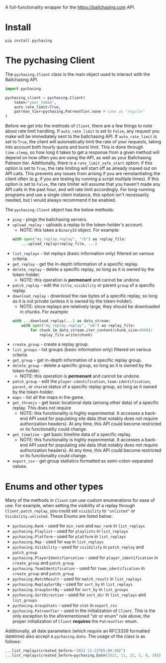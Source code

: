 A full-functionality wrapper for the https://ballchasing.com API.
# Install
`pip install pychasing`
# The pychasing Client
The `pychasing.Client` class is the main object used to interact with the Ballchasing API.
```py
import pychasing

pychasing_client = pychasing.Client(
    token="your_token",
    auto_rate_limit=True,
    patreon_tier=pychasing.PatreonTier.none # same as "regular"
)
```
Before we get into the methods of `Client`, there are a few things to note about rate limit handling. If `auto_rate_limit` is set to `False`, any request you make will be immediately sent to the ballchasing API. If `auto_rate_limit` is set to `True`, the client will automatically limit the rate of your requests, taking into account both hourly quota and burst limit. This is done through `time.sleep`, so how long it takes to get a response from a given method will depend on how often you are using the API, as well as your Ballchasing Patreon tier. Additionally, there is a `rate_limit_safe_start` option; if this option is set to `True`, the rate limiting will start off as already maxed out on API calls. This prevents any issues from arising if you are reinstantiating the client often (e.g. if you are testing by running a script multiple times). If this option is set to `False`, the rate limiter will assume that you haven't made any API calls in the past hour, and will rate limit accordingly. For long-running programs and use a single client instance, this option isn't necessarily needed, but I would always recommend it be enabled.

The `pychasing.Client` object has the below methods:
- `ping` - pings the ballchasing servers.
- `upload_replay` - uploads a replay to the token-holder's account.
    - NOTE: this takes a `BinaryIO` object. For example:
    ```py
    with open("my_replay.replay", "rb") as replay_file:
        ...upload_replay(replay_file, ...)
    ```
- `list_replays` - list replays (basic information only) filtered on various criteria.
- `get_replay` - get the in-depth information of a specific replay.
- `delete_replay` - delete a specific replay, so long as it is owned by the token-holder.
    - NOTE: this operation is **permenant** and cannot be undone.
- `patch_replay` - edit the `title`, `visibility` or parent `group` of a specific replay.
- `download_replay` - download the raw bytes of a specific replay, so long as it is not private (unless it is owned by the token-holder).
    - NOTE: since replays are relatively large, they should be downloaded in chunks. For example:
    ```py
    with ...download_replay(...) as data_stream:
        with open("my_replay.replay", "wb") as replay_file:
            for chunk in data_stream.iter_content(chunk_size=4096):
                replay_file.write(chunk)
    ```
- `create_group` - create a replay group.
- `list_groups` - list groups (basic information only) filtered on various criteria.
- `get_group` - get in-depth information of a specific replay group.
- `delete_group` - delete a specific group, so long as it is owned by the token-holder.
    - NOTE: this operation is **permenant** and cannot be undone.
- `patch_group` - edit the `player-identification`, `team-identification`, `parent`, or `shared` status of a specific replay group, so long as it owned by the token-holder.
- `maps` - list all the maps in the game.
- `get_threejs` - get basic locational data (among other data) of a specific replay. This does not require
    - NOTE: this functionality is highly experimental. It accesses a back-end API used for populating site data (that notably does not require authorization headers). At any time, this API could become restricted or its functionality could change.
- `get_timeline` - get basic timeline data of a specific replay.
    - NOTE: this functionality is highly experimental. It accesses a back-end API used for populating site data (that notably does not require authorization headers). At any time, this API could become restricted or its functionality could change.
- `export_csv` - get group statistics formatted as semi-colon-separated values.
# Enums and other types
Many of the methods in `Client` can use custom enumerations for ease of use. For example, when setting the visibility of a replay through `Client.patch_replay`, you could set `visibility` to `"unlisted"` *or* `Visibility.unlisted`. These Enums are listed below:
- `pychasing.Rank` - used for `min_rank` and `max_rank` in `list_replays`
- `pychasing.Playlist` - used for `playlists` in `list_replays`
- `pychasing.Platform` - used for `platform` in `list_replays`
- `pychasing.Map` - used for `map` in `list_replays`
- `pychasing.Visibility` - used for `visibility` in `patch_replay` and `patch_group`
- `pychasing.PlayerIdentifiercation` - used for `player_identification` in `create_group` and `patch_group`
- `pychasing.TeamIdentification` - used for `team_identification` in `create_group` and `patch_group`
- `pychasing.MatchResult` - used for `match_result` in `list_replays`
- `pychasing.ReplaySortBy` - used for `sort_by` in `list_replays`
- `pychasing.GroupSortBy` - used for `sort_by` in `list_groups`
- `pychasing.SortDirection` - used for `sort_dir` in `list_replays` and `list_groups`
- `pychasing.GroupStats` - used for `stat` in `export_csv`
- `pychasing.PatreonTier` - used in the initialization of `Client`. This is the only exception to the aforementioned "str or enum" rule above; the proper initialization of `Client` **requires** the `PatreonTier` enum.

Additionally, all date parameters (which require an RFC3339 formatted datetime) also accept a `pychasing.Date`. The usage of the class is as follows:
```py
...list_replays(created_before="2022-11-22T05:00:30Z")
...list_replays(created_before=pychasing.Date(2022, 11, 22, 5, 0, 30)) 
```
